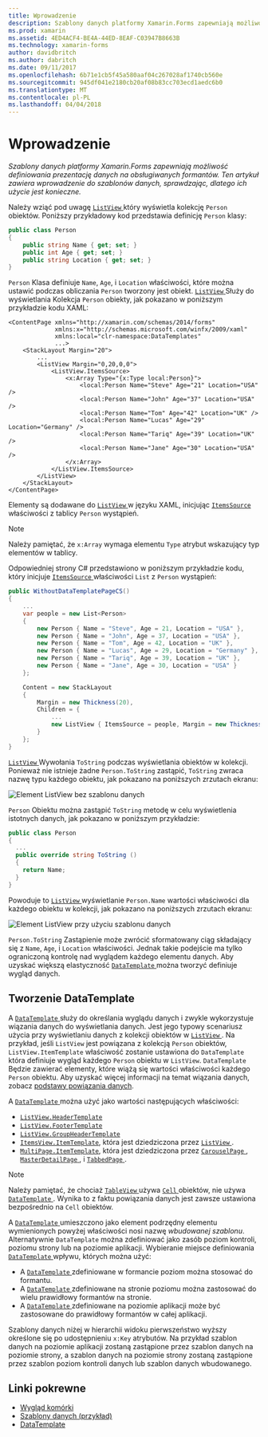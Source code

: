 ```yaml
---
title: Wprowadzenie
description: Szablony danych platformy Xamarin.Forms zapewniają możliwość definiowania prezentację danych na obsługiwanych formantów. Ten artykuł zawiera wprowadzenie do szablonów danych, sprawdzając, dlatego ich użycie jest konieczne.
ms.prod: xamarin
ms.assetid: 4ED4ACF4-BE4A-44ED-8EAF-C03947B8663B
ms.technology: xamarin-forms
author: davidbritch
ms.author: dabritch
ms.date: 09/11/2017
ms.openlocfilehash: 6b71e1cb5f45a580aaf04c267028af1740cb560e
ms.sourcegitcommit: 945df041e2180cb20af08b83cc703ecd1aedc6b0
ms.translationtype: MT
ms.contentlocale: pl-PL
ms.lasthandoff: 04/04/2018
---
```

# <a name="introduction"></a>Wprowadzenie

_Szablony danych platformy Xamarin.Forms zapewniają możliwość definiowania prezentację danych na obsługiwanych formantów. Ten artykuł zawiera wprowadzenie do szablonów danych, sprawdzając, dlatego ich użycie jest konieczne._

Należy wziąć pod uwagę [ `ListView` ](https://developer.xamarin.com/api/type/Xamarin.Forms.ListView/) który wyświetla kolekcję `Person` obiektów. Poniższy przykładowy kod przedstawia definicję `Person` klasy:

```csharp
public class Person
{
    public string Name { get; set; }
    public int Age { get; set; }
    public string Location { get; set; }
}
```

`Person` Klasa definiuje `Name`, `Age`, i `Location` właściwości, które można ustawić podczas obliczania `Person` tworzony jest obiekt. [ `ListView` ](https://developer.xamarin.com/api/type/Xamarin.Forms.ListView/) Służy do wyświetlania Kolekcja `Person` obiekty, jak pokazano w poniższym przykładzie kodu XAML:

```xaml
<ContentPage xmlns="http://xamarin.com/schemas/2014/forms"
             xmlns:x="http://schemas.microsoft.com/winfx/2009/xaml"
             xmlns:local="clr-namespace:DataTemplates"
             ...>
    <StackLayout Margin="20">
        ...
        <ListView Margin="0,20,0,0">
            <ListView.ItemsSource>
                <x:Array Type="{x:Type local:Person}">
                    <local:Person Name="Steve" Age="21" Location="USA" />
                    <local:Person Name="John" Age="37" Location="USA" />
                    <local:Person Name="Tom" Age="42" Location="UK" />
                    <local:Person Name="Lucas" Age="29" Location="Germany" />
                    <local:Person Name="Tariq" Age="39" Location="UK" />
                    <local:Person Name="Jane" Age="30" Location="USA" />
                </x:Array>
            </ListView.ItemsSource>
        </ListView>
    </StackLayout>
</ContentPage>
```

Elementy są dodawane do [ `ListView` ](https://developer.xamarin.com/api/type/Xamarin.Forms.ListView/) w języku XAML, inicjując [ `ItemsSource` ](https://developer.xamarin.com/api/property/Xamarin.Forms.ItemsView%3CTVisual%3E.ItemsSource/) właściwości z tablicy `Person` wystąpień.

> [!NOTE]
> Należy pamiętać, że `x:Array` wymaga elementu `Type` atrybut wskazujący typ elementów w tablicy.

Odpowiedniej strony C# przedstawiono w poniższym przykładzie kodu, który inicjuje [ `ItemsSource` ](https://developer.xamarin.com/api/property/Xamarin.Forms.ItemsView%3CTVisual%3E.ItemsSource/) właściwości `List` z `Person` wystąpień:

```csharp
public WithoutDataTemplatePageCS()
{
    ...
    var people = new List<Person>
    {
        new Person { Name = "Steve", Age = 21, Location = "USA" },
        new Person { Name = "John", Age = 37, Location = "USA" },
        new Person { Name = "Tom", Age = 42, Location = "UK" },
        new Person { Name = "Lucas", Age = 29, Location = "Germany" },
        new Person { Name = "Tariq", Age = 39, Location = "UK" },
        new Person { Name = "Jane", Age = 30, Location = "USA" }
    };

    Content = new StackLayout
    {
        Margin = new Thickness(20),
        Children = {
            ...
            new ListView { ItemsSource = people, Margin = new Thickness(0, 20, 0, 0) }
        }
    };
}
```

[ `ListView` ](https://developer.xamarin.com/api/type/Xamarin.Forms.ListView/) Wywołania `ToString` podczas wyświetlania obiektów w kolekcji. Ponieważ nie istnieje żadne `Person.ToString` zastąpić, `ToString` zwraca nazwę typu każdego obiektu, jak pokazano na poniższych zrzutach ekranu:

![](introduction-images/no-data-template.png "Element ListView bez szablonu danych")

`Person` Obiektu można zastąpić `ToString` metodę w celu wyświetlenia istotnych danych, jak pokazano w poniższym przykładzie:

```csharp
public class Person
{
  ...
  public override string ToString ()
  {
    return Name;
  }
}
```

Powoduje to [ `ListView` ](https://developer.xamarin.com/api/type/Xamarin.Forms.ListView/) wyświetlanie `Person.Name` wartości właściwości dla każdego obiektu w kolekcji, jak pokazano na poniższych zrzutach ekranu:

![](introduction-images/override-tostring.png "Element ListView przy użyciu szablonu danych")

`Person.ToString` Zastąpienie może zwrócić sformatowany ciąg składający się z `Name`, `Age`, i `Location` właściwości. Jednak takie podejście ma tylko ograniczoną kontrolę nad wyglądem każdego elementu danych. Aby uzyskać większą elastyczność [ `DataTemplate` ](https://developer.xamarin.com/api/type/Xamarin.Forms.DataTemplate/) można tworzyć definiuje wygląd danych.

## <a name="creating-a-datatemplate"></a>Tworzenie DataTemplate

A [ `DataTemplate` ](https://developer.xamarin.com/api/type/Xamarin.Forms.DataTemplate/) służy do określania wyglądu danych i zwykle wykorzystuje wiązania danych do wyświetlania danych. Jest jego typowy scenariusz użycia przy wyświetlaniu danych z kolekcji obiektów w [ `ListView` ](https://developer.xamarin.com/api/type/Xamarin.Forms.ListView/). Na przykład, jeśli `ListView` jest powiązana z kolekcją `Person` obiektów, `ListView.ItemTemplate` właściwość zostanie ustawiona do `DataTemplate` która definiuje wygląd każdego `Person` obiektu w `ListView`. `DataTemplate` Będzie zawierać elementy, które wiążą się wartości właściwości każdego `Person` obiektu. Aby uzyskać więcej informacji na temat wiązania danych, zobacz [podstawy powiązania danych](~/xamarin-forms/xaml/xaml-basics/data-binding-basics.md).

A [ `DataTemplate` ](https://developer.xamarin.com/api/type/Xamarin.Forms.DataTemplate/) można użyć jako wartości następujących właściwości:

- [`ListView.HeaderTemplate`](https://developer.xamarin.com/api/property/Xamarin.Forms.ListView.HeaderTemplate/)
- [`ListView.FooterTemplate`](https://developer.xamarin.com/api/property/Xamarin.Forms.ListView.FooterTemplate/)
- [`ListView.GroupHeaderTemplate`](https://developer.xamarin.com/api/property/Xamarin.Forms.ListView.GroupHeaderTemplate/)
- [`ItemsView.ItemTemplate`](https://developer.xamarin.com/api/type/Xamarin.Forms.ItemsView%3CTVisual%3E/), która jest dziedziczona przez [ `ListView` ](https://developer.xamarin.com/api/type/Xamarin.Forms.ListView/).
- [`MultiPage.ItemTemplate`](https://developer.xamarin.com/api/type/Xamarin.Forms.MultiPage%3CT%3E/), która jest dziedziczona przez [ `CarouselPage` ](https://developer.xamarin.com/api/type/Xamarin.Forms.CarouselPage/), [ `MasterDetailPage` ](https://developer.xamarin.com/api/type/Xamarin.Forms.MasterDetailPage/), i [ `TabbedPage` ](https://developer.xamarin.com/api/type/Xamarin.Forms.TabbedPage/).

> [!NOTE]
> Należy pamiętać, że chociaż [ `TableView` ](https://developer.xamarin.com/api/type/Xamarin.Forms.TableView/) używa [ `Cell` ](https://developer.xamarin.com/api/type/Xamarin.Forms.Cell/) obiektów, nie używa [ `DataTemplate` ](https://developer.xamarin.com/api/type/Xamarin.Forms.DataTemplate/). Wynika to z faktu powiązania danych jest zawsze ustawiona bezpośrednio na `Cell` obiektów.

A [ `DataTemplate` ](https://developer.xamarin.com/api/type/Xamarin.Forms.DataTemplate/) umieszczono jako element podrzędny elementu wymienionych powyżej właściwości nosi nazwę *wbudowanej szablonu*. Alternatywnie `DataTemplate` można zdefiniować jako zasób poziom kontroli, poziomu strony lub na poziomie aplikacji. Wybieranie miejsce definiowania [ `DataTemplate` ](https://developer.xamarin.com/api/type/Xamarin.Forms.DataTemplate/) wpływu, których można użyć:

- A [ `DataTemplate` ](https://developer.xamarin.com/api/type/Xamarin.Forms.DataTemplate/) zdefiniowane w formancie poziom można stosować do formantu.
- A [ `DataTemplate` ](https://developer.xamarin.com/api/type/Xamarin.Forms.DataTemplate/) zdefiniowane na stronie poziomu można zastosować do wielu prawidłowy formantów na stronie.
- A [ `DataTemplate` ](https://developer.xamarin.com/api/type/Xamarin.Forms.DataTemplate/) zdefiniowane na poziomie aplikacji może być zastosowane do prawidłowy formantów w całej aplikacji.

Szablony danych niżej w hierarchii widoku pierwszeństwo wyższy określone się po udostępnieniu `x:Key` atrybutów. Na przykład szablon danych na poziomie aplikacji zostaną zastąpione przez szablon danych na poziomie strony, a szablon danych na poziomie strony zostaną zastąpione przez szablon poziom kontroli danych lub szablon danych wbudowanego.


## <a name="related-links"></a>Linki pokrewne

- [Wygląd komórki](~/xamarin-forms/user-interface/listview/customizing-cell-appearance.md)
- [Szablony danych (przykład)](https://developer.xamarin.com/samples/xamarin-forms/templates/datatemplates/)
- [DataTemplate](https://developer.xamarin.com/api/type/Xamarin.Forms.DataTemplate/)
